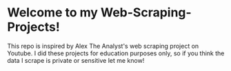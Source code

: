 # Welcome to my Web-Scraping-Projects!
This repo is inspired by Alex The Analyst's web scraping project on Youtube. I did these projects for education purposes only, so if you think the data I scrape is private or sensitive let me know!
